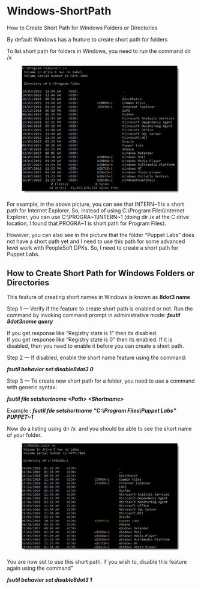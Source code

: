 # Windows-ShortPath
How to Create Short Path for Windows Folders or Directories

<p>By default Windows has a feature to create short path for folders</p>

<p>To list short path for folders in Windows, you need to run the command dir /x</p>

<figure>
    <img src="https://github.com/ShahbazHaroon/Windows-ShortPath/blob/master/img/how-to-list-short-paths-in-windows.png" alt="erlang installer choose components" />
</figure>

<p>For example, in the above picture, you can see that INTERN~1 is a short path for Internet Explorer. So, instead of using C:\Program Files\Internet Explorer, you can use C:\PROGRA~1\INTERN~1 (doing dir /x at the C drive location, I found that PROGRA~1 is short path for Program Files).</p>

<p>However, you can also see in the picture that the folder “Puppet Labs” does not have a short path yet and I need to use this path for some advanced level work with PeopleSoft DPKs. So, I need to create a short path for Puppet Labs.</p>

<h2>How to Create Short Path for Windows Folders or Directories</h2>

<p>This feature of creating short names in Windows is known as <strong>8dot3 name</strong></p>

<p>Step 1 — Verify if the feature to create short path is enabled or not. Run the command by invoking command prompt in administrative mode: <strong><em>fsutil 8dot3name query</em></strong></p>

<p>If you get response like “Registry state is 1” then its disabled.<br>
If you get response like “Registry state is 0” then its enabled. If it is disabled, then you need to enable it before you can create a short path.</p>

<p>Step 2 — If disabled, enable the short name feature using the command:</p>

<p><strong><em>fsutil behavior set disable8dot3 0</em></strong></p>

<p>Step 3 — To create new short path for a folder, you need to use a command with generic syntax:</p>

<p><strong><em>fsutil file setshortname &lt;Path&gt; &lt;Shortname&gt;</em></strong></p>

<p>Example : <strong><em>fsutil file setshortname “C:\Program Files\Puppet Labs” PUPPET~1</em></strong></p>

<p>Now do a listing using dir /x&nbsp; and you should be able to see the short name of your folder.</p>

<figure>
    <img src="https://github.com/ShahbazHaroon/Windows-ShortPath/blob/master/img/create-windows-short-name-for-folders.png" alt="erlang installer choose components" />
</figure>

<p>You are now set to use this short path. If you wish to, disable this feature again using the command”

<p><em><strong>fsutil behavior set disable8dot3 1</strong></em></p>
